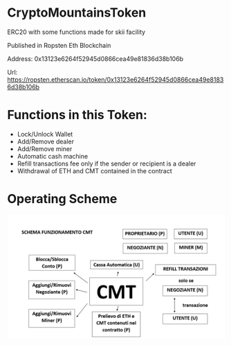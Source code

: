 # CryptoMountainsToken
ERC20 with some functions made for skii facility

Published in Ropsten Eth Blockchain 

Address: 0x13123e6264f52945d0866cea49e81836d38b106b

Url: https://ropsten.etherscan.io/token/0x13123e6264f52945d0866cea49e81836d38b106b

# Functions in this Token:
- Lock/Unlock Wallet
- Add/Remove dealer
- Add/Remove miner
- Automatic cash machine
- Refill transactions fee only if the sender or recipient is a dealer
- Withdrawal of ETH and CMT contained in the contract

# Operating Scheme

<p align="center">
    <img src="/scheme.PNG" />
</p>